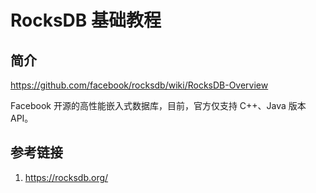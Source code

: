 # RocksDB 基础教程

## 简介

https://github.com/facebook/rocksdb/wiki/RocksDB-Overview

Facebook 开源的高性能嵌入式数据库，目前，官方仅支持 C++、Java 版本 API。
## 参考链接
1.  https://rocksdb.org/